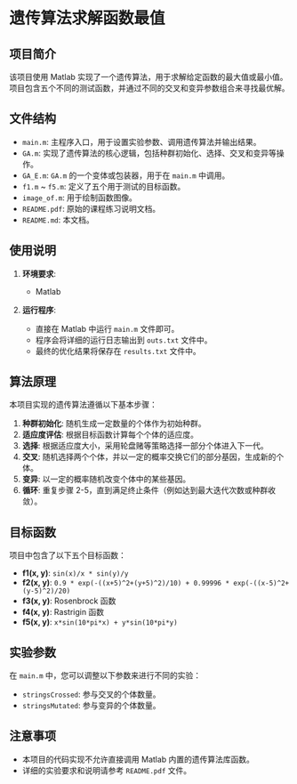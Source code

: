 # 遗传算法求解函数最值

## 项目简介

该项目使用 Matlab 实现了一个遗传算法，用于求解给定函数的最大值或最小值。项目包含五个不同的测试函数，并通过不同的交叉和变异参数组合来寻找最优解。

## 文件结构

*   `main.m`: 主程序入口，用于设置实验参数、调用遗传算法并输出结果。
*   `GA.m`: 实现了遗传算法的核心逻辑，包括种群初始化、选择、交叉和变异等操作。
*   `GA_E.m`: `GA.m` 的一个变体或包装器，用于在 `main.m` 中调用。
*   `f1.m` ~ `f5.m`: 定义了五个用于测试的目标函数。
*   `image_of.m`: 用于绘制函数图像。
*   `README.pdf`: 原始的课程练习说明文档。
*   `README.md`: 本文档。

## 使用说明

1.  **环境要求**:
    *   Matlab

2.  **运行程序**:
    *   直接在 Matlab 中运行 `main.m` 文件即可。
    *   程序会将详细的运行日志输出到 `outs.txt` 文件中。
    *   最终的优化结果将保存在 `results.txt` 文件中。

## 算法原理

本项目实现的遗传算法遵循以下基本步骤：

1.  **种群初始化**: 随机生成一定数量的个体作为初始种群。
2.  **适应度评估**: 根据目标函数计算每个个体的适应度。
3.  **选择**: 根据适应度大小，采用轮盘赌等策略选择一部分个体进入下一代。
4.  **交叉**: 随机选择两个个体，并以一定的概率交换它们的部分基因，生成新的个体。
5.  **变异**: 以一定的概率随机改变个体中的某些基因。
6.  **循环**: 重复步骤 2-5，直到满足终止条件（例如达到最大迭代次数或种群收敛）。

## 目标函数

项目中包含了以下五个目标函数：

*   **f1(x, y)**: `sin(x)/x * sin(y)/y`
*   **f2(x, y)**: `0.9 * exp(-((x+5)^2+(y+5)^2)/10) + 0.99996 * exp(-((x-5)^2+(y-5)^2)/20)`
*   **f3(x, y)**: Rosenbrock 函数
*   **f4(x, y)**: Rastrigin 函数
*   **f5(x, y)**: `x*sin(10*pi*x) + y*sin(10*pi*y)`

## 实验参数

在 `main.m` 中，您可以调整以下参数来进行不同的实验：

*   `stringsCrossed`: 参与交叉的个体数量。
*   `stringsMutated`: 参与变异的个体数量。

## 注意事项

*   本项目的代码实现不允许直接调用 Matlab 内置的遗传算法库函数。
*   详细的实验要求和说明请参考 `README.pdf` 文件。
